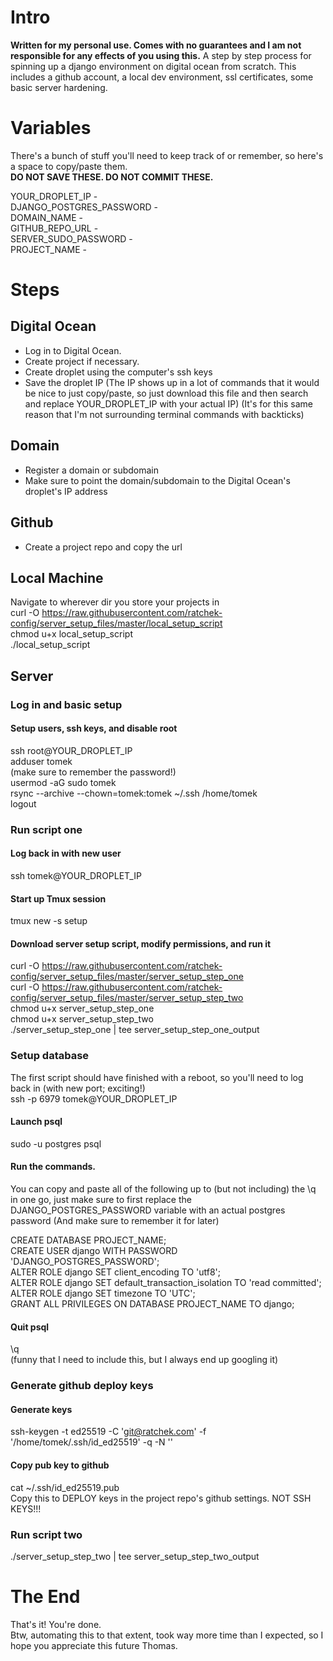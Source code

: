 # Intro
**Written for my personal use. Comes with no guarantees and I am not responsible for any effects of you using this.**
A step by step process for spinning up a django environment on digital ocean from scratch.
This includes a github account, a local dev environment, ssl certificates, some basic server hardening.

# Variables
There's a bunch of stuff you'll need to keep track of or remember, so here's a space to copy/paste them.  
**DO NOT SAVE THESE. DO NOT COMMIT THESE.**

YOUR_DROPLET_IP -  
DJANGO_POSTGRES_PASSWORD -  
DOMAIN_NAME -  
GITHUB_REPO_URL -  
SERVER_SUDO_PASSWORD -  
PROJECT_NAME -  

# Steps
## Digital Ocean
- Log in to Digital Ocean.
- Create project if necessary.
- Create droplet using the computer's ssh keys
- Save the droplet IP
(The IP shows up in a lot of commands that it would be nice to just copy/paste, so just download this file and then search and replace YOUR_DROPLET_IP with your actual IP)
(It's for this same reason that I'm not surrounding terminal commands with backticks)
## Domain ##
- Register a domain or subdomain
- Make sure to point the domain/subdomain to the Digital Ocean's droplet's IP address

## Github ##
- Create a project repo and copy the url

## Local Machine ##
Navigate to wherever dir you store your projects in  
curl -O https://raw.githubusercontent.com/ratchek-config/server_setup_files/master/local_setup_script  
chmod u+x local_setup_script  
./local_setup_script  


## Server ##
### Log in and basic setup
#### Setup users, ssh keys, and disable root
ssh root@YOUR_DROPLET_IP  
adduser tomek  
(make sure to remember the password!)  
usermod -aG sudo tomek  
rsync --archive --chown=tomek:tomek ~/.ssh /home/tomek  
logout  

### Run script one
#### Log back in with new user
ssh tomek@YOUR_DROPLET_IP  
#### Start up Tmux session
tmux new -s setup  

#### Download server setup script, modify permissions, and run it
curl -O https://raw.githubusercontent.com/ratchek-config/server_setup_files/master/server_setup_step_one  
curl -O https://raw.githubusercontent.com/ratchek-config/server_setup_files/master/server_setup_step_two  
chmod u+x server_setup_step_one  
chmod u+x server_setup_step_two  
./server_setup_step_one | tee server_setup_step_one_output  

### Setup database
The first script should have finished with a reboot, so you'll need to log back in (with new port; exciting!)  
ssh -p 6979 tomek@YOUR_DROPLET_IP  
#### Launch psql
sudo -u postgres psql  
#### Run the commands.
You can copy and paste all of the following up to (but not including) the \q in one go, just make sure to first replace the DJANGO_POSTGRES_PASSWORD variable with an actual postgres password (And make sure to remember it for later)  

CREATE DATABASE PROJECT_NAME;  
CREATE USER django WITH PASSWORD 'DJANGO_POSTGRES_PASSWORD';  
ALTER ROLE django SET client_encoding TO 'utf8';  
ALTER ROLE django SET default_transaction_isolation TO 'read committed';  
ALTER ROLE django SET timezone TO 'UTC';  
GRANT ALL PRIVILEGES ON DATABASE PROJECT_NAME TO django;  

#### Quit psql
\q  
(funny that I need to include this, but I always end up googling it)  

### Generate github deploy keys
#### Generate keys
ssh-keygen -t ed25519 -C 'git@ratchek.com' -f '/home/tomek/.ssh/id_ed25519' -q -N ''  
#### Copy pub key to github
cat ~/.ssh/id_ed25519.pub  
Copy this to DEPLOY keys in the project repo's github settings. NOT SSH KEYS!!!  

### Run script two
./server_setup_step_two | tee server_setup_step_two_output  


# The End
That's it! You're done.  
Btw, automating this to that extent, took way more time than I expected, so I hope you appreciate this future Thomas.  
